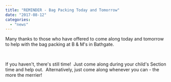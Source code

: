 ```yaml
---
title: "REMINDER - Bag Packing Today and Tomorrow"
date: "2017-08-12"
categories: 
  - "news"
---
```


Many thanks to those who have offered to come along today and tomorrow to help with the bag packing at B & M's in Bathgate.

 

If you haven't, there's still time!  Just come along during your child's Section time and help out.  Alternatively, just come along whenever you can - the more the merrier!

 

